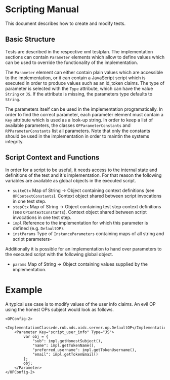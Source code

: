 # Scripting Manual

This document describes how to create and modify tests.


## Basic Structure

Tests are described in the respective xml testplan. The implementation sections can contain `Parameter` elements which
allow to define values which can be used to override the functionality of the implementation.

The `Parameter` element can either contain plain values which are accessible to the implementation, or it can contain a
JavaScript script which is executed in order to produce values such as an id_token claims. The type of parameter is
selected with the `Type` attribute, which can have the value `String` or `JS`. If the attribute is missing, the
parameters type defaults to `String`.

The parameters itself can be used in the implementation programatically. In order to find the correct parameter, each
parameter element must contain a `Key` attribute which is used as a look-up string. In order to keep a list of available
parameters, the classes `OPParameterConstants` and `RPParameterConstants` list all parameters. Note that only the
constants should be used in the implementation in order to maintin the systems integrity.


## Script Context and Functions

In order for a script to be useful, it needs access to the internal state and definitions of the test and it's implementation. For that reason the following variables are available as global objects in the executed script.

- `suiteCtx` Map of String -> Object containing context definitions (see `OPContextConstants`). Context object shared between script invocations in one test step.
- `stepCtx` Map of String -> Object containing test step context definitions (see `OPContextConstants`). Context object shared between script invocations in one test step.
- `impl` Reference to the implementation for which this parameter is defined (e.g. `DefaultOP)`.
- `instParams` Type of `InstanceParameters` containing maps of all string and script parameters-

Additionally it is possible for an implementation to hand over parameters to the executed script with the following global object.

- `params` Map of String -> Object containing values supplied by the implementation.


# Example

A typical use case is to modify values of the user info claims. An evil OP using the honest OPs subject would look as follows.

```
<OPConfig-2>
	<ImplementationClass>de.rub.nds.oidc.server.op.DefaultOP</ImplementationClass>
	<Parameter Key="script_user_info" Type="JS">
		var obj = {
			"sub": impl.getHonestSubject(),
			"name": impl.getTokenName(),
			"preferred_username": impl.getTokenUsername(),
			"email": impl.getTokenEmail()
		};
		obj;
	</Parameter>
</OPConfig-2>
```

